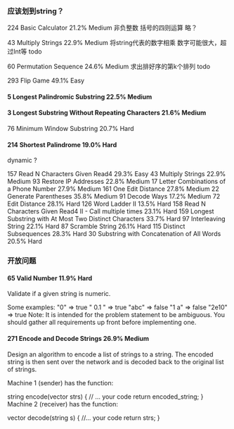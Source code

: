 







### 应该划到string？

224	Basic Calculator	21.2%	Medium
非负整数 括号的四则运算
略？


43	Multiply Strings	22.9%	Medium
将string代表的数字相乘
数字可能很大，超过Int等
todo







60	Permutation Sequence	24.6%	Medium
求出排好序的第k个排列
todo


293	Flip Game 	49.1%	Easy


#### 5	Longest Palindromic Substring	22.5%	Medium
#### 3	Longest Substring Without Repeating Characters	21.6%	Medium
76	Minimum Window Substring	20.7%	Hard

#### 214	Shortest Palindrome	19.0%	Hard

dynamic ?


157	Read N Characters Given Read4 	29.3%	Easy
43	Multiply Strings	22.9%	Medium
93	Restore IP Addresses	22.8%	Medium
17	Letter Combinations of a Phone Number	27.9%	Medium
161	One Edit Distance 	27.8%	Medium
22	Generate Parentheses	35.8%	Medium
91	Decode Ways	17.2%	Medium
72	Edit Distance	28.1%	Hard
126	Word Ladder II	13.5%	Hard
158	Read N Characters Given Read4 II - Call multiple times 	23.1%	Hard
159	Longest Substring with At Most Two Distinct Characters 	33.7%	Hard
97	Interleaving String	22.1%	Hard
87	Scramble String	26.1%	Hard
115	Distinct Subsequences	28.3%	Hard
30	Substring with Concatenation of All Words	20.5%	Hard





### 开放问题

#### 65	Valid Number	11.9%	Hard

Validate if a given string is numeric.

Some examples:
"0" => true
" 0.1 " => true
"abc" => false
"1 a" => false
"2e10" => true
Note: It is intended for the problem statement to be ambiguous. You should gather all requirements up front before implementing one.



#### 271	Encode and Decode Strings 	26.9%	Medium
Design an algorithm to encode a list of strings to a string. The encoded string is then sent over the network and is decoded back to the original list of strings.

Machine 1 (sender) has the function:

string encode(vector<string> strs) {
  // ... your code
  return encoded_string;
}
Machine 2 (receiver) has the function:

vector<string> decode(string s) {
  //... your code
  return strs;
} 

